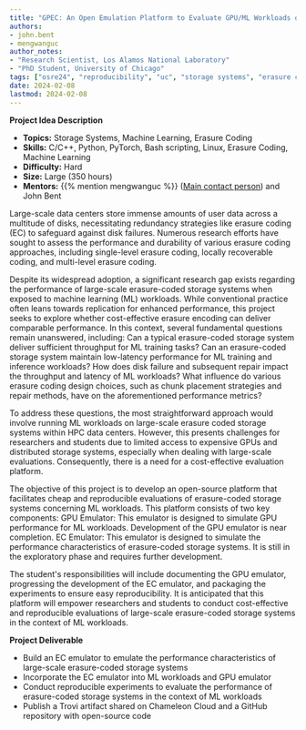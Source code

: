 ```yaml
---
title: "GPEC: An Open Emulation Platform to Evaluate GPU/ML Workloads on Erasure Coding Storage" 
authors:
- john.bent
- mengwanguc
author_notes:
- "Research Scientist, Los Alamos National Laboratory"
- "PhD Student, University of Chicago"
tags: ["osre24", "reproducibility", "uc", "storage systems", "erasure coding", "machine learning"]
date: 2024-02-08
lastmod: 2024-02-08
---
```


**Project Idea Description**

- **Topics:** Storage Systems, Machine Learning, Erasure Coding
- **Skills:** C/C++, Python, PyTorch, Bash scripting, Linux, Erasure Coding, Machine Learning
- **Difficulty:** Hard
- **Size:** Large (350 hours)
- **Mentors:** {{% mention mengwanguc %}} ([Main contact person](mailto:wangm12@uchicago.edu)) and John Bent

Large-scale data centers store immense amounts of user data across a multitude of disks, necessitating redundancy strategies like erasure coding (EC) to safeguard against disk failures. Numerous research efforts have sought to assess the performance and durability of various erasure coding approaches, including single-level erasure coding, locally recoverable coding, and multi-level erasure coding.

Despite its widespread adoption, a significant research gap exists regarding the performance of large-scale erasure-coded storage systems when exposed to machine learning (ML) workloads. While conventional practice often leans towards replication for enhanced performance, this project seeks to explore whether cost-effective erasure encoding can deliver comparable performance. In this context, several fundamental questions remain unanswered, including:
Can a typical erasure-coded storage system deliver sufficient throughput for ML training tasks?
Can an erasure-coded storage system maintain low-latency performance for ML training and inference workloads?
How does disk failure and subsequent repair impact the throughput and latency of ML workloads?
What influence do various erasure coding design choices, such as chunk placement strategies and repair methods, have on the aforementioned performance metrics?

To address these questions, the most straightforward approach would involve running ML workloads on large-scale erasure coded storage systems within HPC data centers. However, this presents challenges for researchers and students due to limited access to expensive GPUs and distributed storage systems, especially when dealing with large-scale evaluations. Consequently, there is a need for a cost-effective evaluation platform.

The objective of this project is to develop an open-source platform that facilitates cheap and reproducible evaluations of erasure-coded storage systems concerning ML workloads. This platform consists of two key components:
GPU Emulator: This emulator is designed to simulate GPU performance for ML workloads. Development of the GPU emulator is near completion.
EC Emulator: This emulator is designed to simulate the performance characteristics of erasure-coded storage systems. It is still in the exploratory phase and requires further development.

The student's responsibilities will include documenting the GPU emulator, progressing the development of the EC emulator, and packaging the experiments to ensure easy reproducibility. It is anticipated that this platform will empower researchers and students to conduct cost-effective and reproducible evaluations of large-scale erasure-coded storage systems in the context of ML workloads.



**Project Deliverable**
- Build an EC emulator to emulate the performance characteristics of large-scale erasure-coded storage systems
- Incorporate the EC emulator into ML workloads and GPU emulator
- Conduct reproducible experiments to evaluate the performance of erasure-coded storage systems in the context of ML workloads
- Publish a Trovi artifact shared on Chameleon Cloud and a GitHub repository with open-source code


